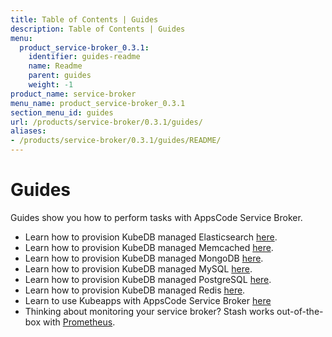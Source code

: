 ```yaml
---
title: Table of Contents | Guides
description: Table of Contents | Guides
menu:
  product_service-broker_0.3.1:
    identifier: guides-readme
    name: Readme
    parent: guides
    weight: -1
product_name: service-broker
menu_name: product_service-broker_0.3.1
section_menu_id: guides
url: /products/service-broker/0.3.1/guides/
aliases:
- /products/service-broker/0.3.1/guides/README/
---
```


# Guides

Guides show you how to perform tasks with AppsCode Service Broker.

- Learn how to provision KubeDB managed Elasticsearch [here](/products/service-broker/0.3.1/guides/kubedb/elasticsearch).
- Learn how to provision KubeDB managed Memcached [here](/products/service-broker/0.3.1/guides/kubedb/memcached).
- Learn how to provision KubeDB managed MongoDB [here](/products/service-broker/0.3.1/guides/kubedb/mongodb).
- Learn how to provision KubeDB managed MySQL [here](/products/service-broker/0.3.1/guides/kubedb/mysql).
- Learn how to provision KubeDB managed PostgreSQL [here](/products/service-broker/0.3.1/guides/kubedb/postgres).
- Learn how to provision KubeDB managed Redis [here](/products/service-broker/0.3.1/guides/kubedb/redis).
- Learn to use Kubeapps with AppsCode Service Broker [here](/products/service-broker/0.3.1/guides/kubeapps)
- Thinking about monitoring your service broker? Stash works out-of-the-box with [Prometheus](/products/service-broker/0.3.1/guides/monitoring/overview).
